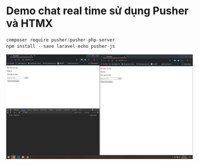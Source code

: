 # Demo chat real time sử dụng Pusher và HTMX

```js
composer require pusher/pusher-php-server
npm install --save laravel-echo pusher-js
```

![alt text](image.png)
